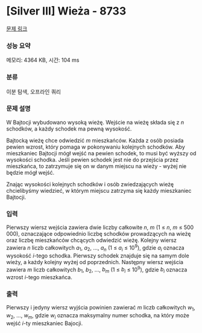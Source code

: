 # [Silver III] Wieża - 8733 

[문제 링크](https://www.acmicpc.net/problem/8733) 

### 성능 요약

메모리: 4364 KB, 시간: 104 ms

### 분류

이분 탐색, 오프라인 쿼리

### 문제 설명

<p>W Bajtocji wybudowano wysoką wieżę. Wejście na wieżę składa się z <em>n</em> schodków, a każdy schodek ma pewną wysokość.</p>

<p>Bajtocką wieżę chce odwiedzić <em>m</em> mieszkańców. Każda z osób posiada pewien wzrost, który pomaga w pokonywaniu kolejnych schodków. Aby mieszkaniec Bajtocji mógł wejść na pewien schodek, to musi być wyższy od wysokości schodka. Jeśli pewien schodek jest nie do przejścia przez mieszkańca, to zatrzymuje się on w danym miejscu na wieży - wyżej nie będzie mógł wejść.</p>

<p>Znając wysokości kolejnych schodków i osób zwiedzających wieżę chcielibyśmy wiedzieć, w którym miejscu zatrzyma się każdy mieszkaniec Bajtocji.</p>

### 입력 

 <p>Pierwszy wiersz wejścia zawiera dwie liczby całkowite <em>n</em>, <em>m</em> (1 ≤ <em>n</em>, <em>m</em> ≤ 500 000), oznaczające odpowiednio liczbę schodków prowadzących na wieżę oraz liczbę mieszkańców chcących odwiedzić wieżę. Kolejny wiersz zawiera <em>n</em> liczb całkowitych <em>a</em><sub>1</sub>, <em>a</em><sub>2</sub>, ..., <em>a<sub>n</sub></em> (1 ≤ <em>a<sub>i</sub></em> ≤ 10<sup>9</sup>), gdzie <em>a<sub>i</sub></em> oznacza wysokość <em>i</em>-tego schodka. Pierwszy schodek znajduje się na samym dole wieży, a każdy kolejny wyżej od poprzednich. Następny wiersz wejścia zawiera <em>m</em> liczb całkowitych <em>b</em><sub>1</sub>, <em>b</em><sub>2</sub>, ..., <em>b<sub>m</sub></em> (1 ≤ <em>b<sub>i</sub></em> ≤ 10<sup>9</sup>), gdzie <em>b<sub>i</sub></em> oznacza wzrost <em>i</em>-tego mieszkańca.</p>

### 출력 

 <p>Pierwszy i jedyny wiersz wyjścia powinien zawierać <em>m</em> liczb całkowitych <em>w</em><sub>1</sub>, <em>w</em><sub>2</sub>, ..., <em>w<sub>m</sub></em>, gdzie <em>w<sub>i</sub></em> oznacza maksymalny numer schodka, na który może wejść <em>i</em>-ty mieszkaniec Bajocji.</p>


